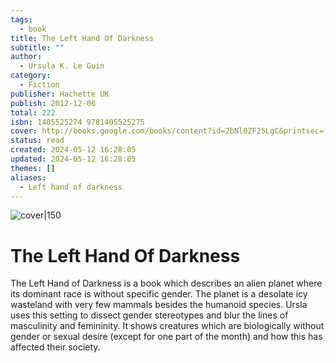 ```yaml
---
tags:
  - book
title: The Left Hand Of Darkness
subtitle: ""
author:
  - Ursula K. Le Guin
category:
  - Fiction
publisher: Hachette UK
publish: 2012-12-06
total: 222
isbn: 1405525274 9781405525275
cover: http://books.google.com/books/content?id=2bNl0ZF25LgC&printsec=frontcover&img=1&zoom=1&edge=curl&source=gbs_api
status: read
created: 2024-05-12 16:28:05
updated: 2024-05-12 16:28:05
themes: []
aliases:
  - Left hand of darkness
---
```


![cover|150](http://books.google.com/books/content?id=2bNl0ZF25LgC&printsec=frontcover&img=1&zoom=1&edge=curl&source=gbs_api)
# The Left Hand Of Darkness

The Left Hand of Darkness is a book which describes an alien planet where its dominant race is without specific gender. The planet is a desolate icy wasteland with very few mammals besides the humanoid species. Ursla uses this setting to dissect gender stereotypes and blur the lines of masculinity and femininity. It shows creatures which are biologically without gender or sexual desire (except for one part of the month) and how this has affected their society.